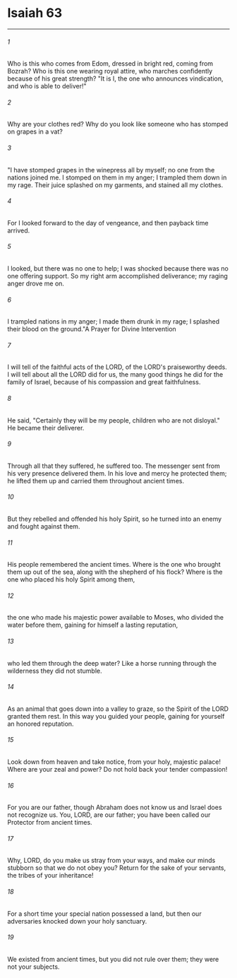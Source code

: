 # Isaiah 63
***



###### 1 
Who is this who comes from Edom, dressed in bright red, coming from Bozrah? Who is this one wearing royal attire, who marches confidently because of his great strength? "It is I, the one who announces vindication, and who is able to deliver!" 

###### 2 
Why are your clothes red? Why do you look like someone who has stomped on grapes in a vat? 

###### 3 
"I have stomped grapes in the winepress all by myself; no one from the nations joined me. I stomped on them in my anger; I trampled them down in my rage. Their juice splashed on my garments, and stained all my clothes. 

###### 4 
For I looked forward to the day of vengeance, and then payback time arrived. 

###### 5 
I looked, but there was no one to help; I was shocked because there was no one offering support. So my right arm accomplished deliverance; my raging anger drove me on. 

###### 6 
I trampled nations in my anger; I made them drunk in my rage; I splashed their blood on the ground."A Prayer for Divine Intervention 

###### 7 
I will tell of the faithful acts of the LORD, of the LORD's praiseworthy deeds. I will tell about all the LORD did for us, the many good things he did for the family of Israel, because of his compassion and great faithfulness. 

###### 8 
He said, "Certainly they will be my people, children who are not disloyal." He became their deliverer. 

###### 9 
Through all that they suffered, he suffered too. The messenger sent from his very presence delivered them. In his love and mercy he protected them; he lifted them up and carried them throughout ancient times. 

###### 10 
But they rebelled and offended his holy Spirit, so he turned into an enemy and fought against them. 

###### 11 
His people remembered the ancient times. Where is the one who brought them up out of the sea, along with the shepherd of his flock? Where is the one who placed his holy Spirit among them, 

###### 12 
the one who made his majestic power available to Moses, who divided the water before them, gaining for himself a lasting reputation, 

###### 13 
who led them through the deep water? Like a horse running through the wilderness they did not stumble. 

###### 14 
As an animal that goes down into a valley to graze, so the Spirit of the LORD granted them rest. In this way you guided your people, gaining for yourself an honored reputation. 

###### 15 
Look down from heaven and take notice, from your holy, majestic palace! Where are your zeal and power? Do not hold back your tender compassion! 

###### 16 
For you are our father, though Abraham does not know us and Israel does not recognize us. You, LORD, are our father; you have been called our Protector from ancient times. 

###### 17 
Why, LORD, do you make us stray from your ways, and make our minds stubborn so that we do not obey you? Return for the sake of your servants, the tribes of your inheritance! 

###### 18 
For a short time your special nation possessed a land, but then our adversaries knocked down your holy sanctuary. 

###### 19 
We existed from ancient times, but you did not rule over them; they were not your subjects.
